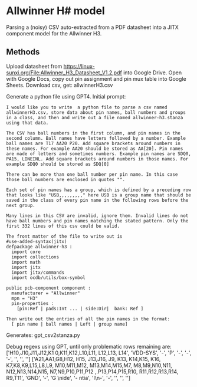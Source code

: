 # Allwinner H# model
Parsing a (noisy) CSV auto-extracted from a PDF datasheet into a JITX component model for the Allwinner H3.

## Methods

Upload datasheet from https://linux-sunxi.org/File:Allwinner_H3_Datasheet_V1.2.pdf into Google Drive. Open with Google Docs, copy out pin assignment and pin mux table into Google Sheets. Download csv, get: allwinnerH3.csv

Generate a python file using GPT4. Initial prompt:

```
I would like you to write  a python file to parse a csv named allwinnerH3.csv, store data about pin names, ball numbers and groups in a class, and then and write out a file named allwinner-h3.stanza using that data.

The CSV has ball numbers in the first column, and pin names in the second column. Ball names have letters followed by a number. Example ball names are T17 AA20 P20. Add square brackets around numbers in these names. For example AA20 should be stored as AA[20]. Pin names are made of letters and sometimes numbers. Example pin names are SDQ0, PA15, LINEINL. Add square brackets around numbers in those names. For example SDQ0 should be stored as SDQ[0]

There can be more than one ball number per pin name. In this case those ball numbers are enclosed in quotes "".  

Each set of pin names has a group, which is defined by a preceding row that looks like "USB,,,,,,,,," here USB is a group name that should be saved in the class of every pin name in the following rows before the next group.

Many lines in this CSV are invalid, ignore them. Invalid lines do not have ball numbers and pin names matching the stated pattern. Only the first 332 lines of this csv could be valid.

The front matter of the file to write out is 
#use-added-syntax(jitx)
defpackage allwinner-h3 :
  import core
  import collections
  import math
  import jitx
  import jitx/commands
  import ocdb/utils/box-symbol

public pcb-component component :
  manufacturer = "Allwinner"
  mpn = "H3"
  pin-properties :
    [pin:Ref | pads:Int ... | side:Dir|  bank: Ref ]

Then write out the entries of all the pin names in the format:
  [ pin name | ball names | Left | group name]
```

Generates:  gpt_csv2stanza.py

Debug regexs using GPT, until only problematic rows remaining are:
['H10,J10,J11,J12,K1 0,K11,K12,L10,L11, L12,L13, L14', 'VDD-SYS', '-', 'P', '-', '-', '-', '', '', '']
['A21,AA1,G8,H12, H15, J13,J16, J9, K13, K14,K15, K16, K7,K8,K9,L15,L8,L9, M10,M11,M12, M13,M14,M15,M7, M8,M9,N10,N11, N12,N13,N14,N15, N7,N9,P10,P11,P12 ,.P13,P14,P15,R10, R11,R12,R13,R14, R9,T11', 'GND', '-', 'G \nide', '- ntia', 'l\n-', '-', '', '', '']

